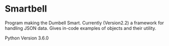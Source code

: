 # Smartbell
Program making the Dumbell Smart.
Currently (Version2.2) a framework for handling JSON data.
Gives in-code examples of objects and their utility.

Python Version 3.6.0
